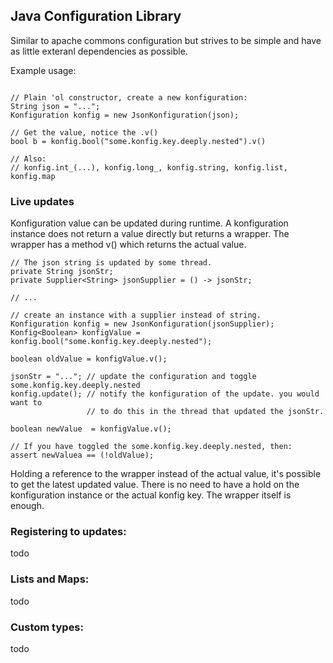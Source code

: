 
## Java Configuration Library

Similar to apache commons configuration but strives to be simple and have as
little exteranl dependencies as possible.

Example usage:

```

// Plain 'ol constructor, create a new konfiguration:
String json = "...";
Konfiguration konfig = new JsonKonfiguration(json);

// Get the value, notice the .v()
bool b = konfig.bool("some.konfig.key.deeply.nested").v()

// Also:
// konfig.int_(...), konfig.long_, konfig.string, konfig.list, konfig.map
```


### Live updates

Konfiguration value can be updated during runtime. A konfiguration instance
does not return a value directly but returns a wrapper. The wrapper has a method
v() which returns the actual value. 

```
// The json string is updated by some thread.
private String jsonStr;
private Supplier<String> jsonSupplier = () -> jsonStr;

// ...

// create an instance with a supplier instead of string.
Konfiguration konfig = new JsonKonfiguration(jsonSupplier);
Konfig<Boolean> konfigValue = konfig.bool("some.konfig.key.deeply.nested");

boolean oldValue = konfigValue.v();

jsonStr = "..."; // update the configuration and toggle some.konfig.key.deeply.nested
konfig.update(); // notify the konfiguration of the update. you would want to 
                 // to do this in the thread that updated the jsonStr.

boolean newValue  = konfigValue.v();

// If you have toggled the some.konfig.key.deeply.nested, then:
assert newValuea == (!oldValue);

```

Holding a reference to the wrapper instead of the actual value, it's possible 
to get the latest updated value. There is no need to have a hold on the 
konfiguration instance or the actual konfig key. The wrapper itself is enough.

### Registering to updates:

todo


### Lists and Maps:

todo

### Custom types:

todo
